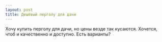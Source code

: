 ```yaml
---
layout: post 
title: Дешёвый перголу для дачи 
--- 
```

Хочу купить перголу для дачи, но цены везде так кусаются. Хочется, чтоб и качественно и доступно. Есть варианты?